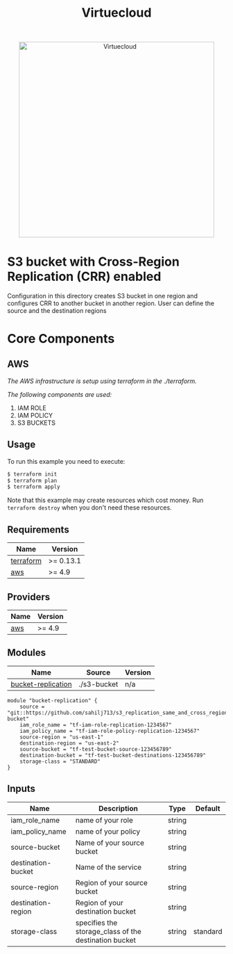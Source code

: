 <h1 align="center"> Virtuecloud </h1> <br>
<p align="center">
  <a href="https://virtuecloud.io/">
    <img alt="Virtuecloud" title="Virtuecloud" src="https://virtuecloud.io/assets/images/VitueCloud_Logo.png" width="450">
  </a>
</p>

# S3 bucket with Cross-Region Replication (CRR) enabled

Configuration in this directory creates S3 bucket in one region and configures CRR to another bucket in another region. User can define the source and the destination regions 

<!-- Please check [complete example](https://github.com/terraform-aws-modules/terraform-aws-s3-bucket/tree/master/examples/complete) to see all other features supported by this module. -->

# Core Components

## AWS

_The AWS infrastructure is setup using terraform in the ./terraform._

_The following components are used:_

1. IAM ROLE 
2. IAM POLICY 
3. S3 BUCKETS


## Usage

To run this example you need to execute:

```bash
$ terraform init
$ terraform plan
$ terraform apply
```

Note that this example may create resources which cost money. Run `terraform destroy` when you don't need these resources.

<!-- BEGINNING OF PRE-COMMIT-TERRAFORM DOCS HOOK -->
## Requirements

| Name | Version |
|------|---------|
| <a name="requirement_terraform"></a> [terraform](#requirement\_terraform) | >= 0.13.1 |
| <a name="requirement_aws"></a> [aws](#requirement\_aws) | >= 4.9 |

## Providers

| Name | Version |
|------|---------|
| <a name="provider_aws"></a> [aws](#provider\_aws) | >= 4.9 |

## Modules

| Name | Source | Version |
|------|--------|---------|
| <a name="module_replica_bucket"></a> [bucket\-replication](#module\_replica\_bucket) | ./s3-bucket | n/a |

```hcl
module "bucket-replication" {
    source = "git::https://github.com/sahilj713/s3_replication_same_and_cross_region.git//s3-bucket"
    iam_role_name = "tf-iam-role-replication-1234567"
    iam_policy_name = "tf-iam-role-policy-replication-1234567"
    source-region = "us-east-1"
    destination-region = "us-east-2"
    source-bucket = "tf-test-bucket-source-123456789"
    destination-bucket = "tf-test-bucket-destinations-123456789"
    storage-class = "STANDARD"
}

```

## Inputs

|Name              |Description                                          |Type   |Default|
|------------------|-----------------------                              |-------|-------|
|iam_role_name     |name of your role                                    |string |       |
|iam_policy_name   |name of your policy                                  |string |       |
|source-bucket     |Name of your source bucket                           |string |       |
|destination-bucket|Name of the service                                  |string |       |
|source-region     |Region of your source bucket                         |string |       |
|destination-region|Region of your destination bucket                    |string |       |
|storage-class     |specifies the storage_class of the destination bucket|string |standard|
